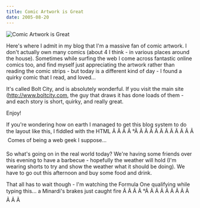 ```yaml
---
title: Comic Artwork is Great
date: 2005-08-20
---
```


![Comic Artwork is Great](https://source.unsplash.com/-m88z7ily-w/1600x900)

Here's where I admit in my blog that I'm a massive fan of comic artwork. I don't actually own many comics (about 4 I think - in various places around the house). Sometimes while surfing the web I come across fantastic online comics too, and find myself just appreciating the artwork rather than reading the comic strips - but today is a different kind of day - I found a quirky comic that I read, and loved...

It's called Bolt City, and is absolutely wonderful. If you visit the main site (http://www.boltcity.com, the guy that draws it has done loads of them - and each story is short, quirky, and really great.

Enjoy!

If you're wondering how on earth I managed to get this blog system to do the layout like this, I fiddled with the HTML Ã Ã Ã Ã °Ã Ã Ã Ã Ã Ã Ã Ã Ã Ã Ã Ã  Comes of being a web geek I suppose...

So what's going on in the real world today? We're having some friends over this evening to have a barbecue - hopefully the weather will hold (I'm wearing shorts to try and show the weather what it should be doing). We have to go out this afternoon and buy some food and drink.

That all has to wait though - I'm watching the Formula One qualifying while typing this... a Minardi's brakes just caught fire Ã Ã Ã Ã °Ã Ã Ã Ã Ã Ã Ã Ã Ã Ã Ã Ã 